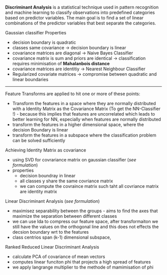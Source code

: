 
**Discriminant Analysis** is a statistical technique used in pattern recognition and machine learning to classify observations into predefined categories based on predictor variables. The main goal is to find a set of linear combinations of the predictor variables that best separate the categories.


Gaussian classifier Properties
- decision boundary is quadratic
- classes same covariance -> decision boundary is linear
- covariance matrices are diagonal -> Naive Bayes Classifier
- covariance matrix is sum and priors are identical -> classification requires minimisation of **Mahalanbois distance** 
- covariance matrices are identitiy -> Nearest Neighbour Classifier  
- Regularized covariate matrices -> compromise between quadratic and linear boundaries

---


Feature Transforms are applied to hit one or more of these points: 

- Transform the features in a space where they are normally distributed with a Identity Matrix as the Covariance Matrix (To get the NN-Classifier !) - because this implies that features are uncorrelated which leads to better learning for NN, especially when features are normally distributed
- transform the features in a higher dimensional space, where the decision Boundary is linear
- transform the features in a subspace where the classification problem can be solved sufficiently


Achieving Identity Matrix as covariance
- using SVD for covrariance matrix on gaussian classifier (*see formulation*)
- properties
	- decision boundray in linear
	- all classes y share the same covriance matrix
	- we can compute the covraince matrix such taht all covriance matrix are identity matrix

Linear Discriminant Analysis
(*see formulation*)
- maximisez separability between the groups - aims to find the axes that maximize the separation between different classes
- we can use lda to compress our feature space, after transformaiton we still have the values on the orthogonal line and this does not effects the decsion boundary wrt to the features
- class centrios span (k-1) dimensional subspace, 


Ranked Reduced Linear Discriminant Analysis
- calculate PCA of covariance of mean vectors
- computes linear funciton phi that projects a high spread of features
- we apply langrange multiplier to the methode of mamimisation of phi
